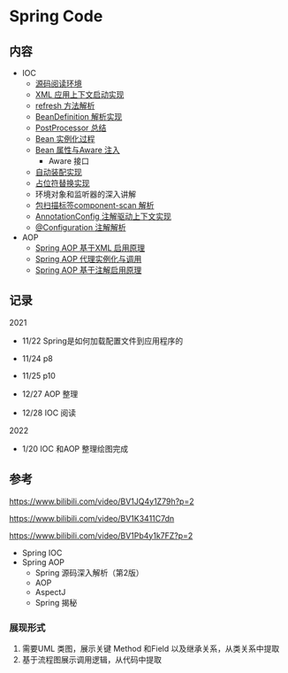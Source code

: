 <!-- ---
title: Spring Code
date: 2021-07-15 02:23:57
category: java100, springcode
--- -->

# Spring Code

## 内容

- IOC
  - [源码阅读环境](/springcode/spring_start.md)
  - [XML 应用上下文启动实现](/springcode/spring_xml_application_context.md)
  - [refresh 方法解析](/springcode/spring_refresh.md)
  - [BeanDefinition 解析实现](/springcode/load_bean_definition.md)
  - [PostProcessor 总结](/springcode/spring_post_processor.md)
  - [Bean 实例化过程](/springcode/spring_bean_init.md)
  - [Bean 属性与Aware 注入](/springcode/spring_bean_populate.md)
    - Aware 接口
  - [自动装配实现](/springcode/spring_autowire.md)
  - [占位符替换实现](/springcode/spring_placeholder.md)
  - 环境对象和监听器的深入讲解
  - [包扫描标签component-scan 解析](/springcode/spring_component_scan.md)
  - [AnnotationConfig 注解驱动上下文实现](/springcode/spring_annotation_config.md)
  - [@Configuration 注解解析](/springcode/spring_configurationclass.md)
- AOP
  - [Spring AOP 基于XML 启用原理](/springcode/spring_aop_xml.md)
  - [Spring AOP 代理实例化与调用](/springcode/spring_aop_invoke.md)
  - [Spring AOP 基于注解启用原理](/springcode/spring_aop_annotation.md)

## 记录

2021
- 11/22 Spring是如何加载配置文件到应用程序的
- 11/24 p8
- 11/25 p10

- 12/27 AOP 整理
- 12/28 IOC 阅读

2022
- 1/20 IOC 和AOP 整理绘图完成

## 参考

https://www.bilibili.com/video/BV1JQ4y1Z79h?p=2

https://www.bilibili.com/video/BV1K3411C7dn

https://www.bilibili.com/video/BV1Pb4y1k7FZ?p=2

- Spring IOC
- Spring AOP
  - Spring 源码深入解析（第2版）
  - AOP
  - AspectJ
  - Spring 揭秘

### 展现形式

1. 需要UML 类图，展示关键 Method 和Field 以及继承关系，从类关系中提取
2. 基于流程图展示调用逻辑，从代码中提取


